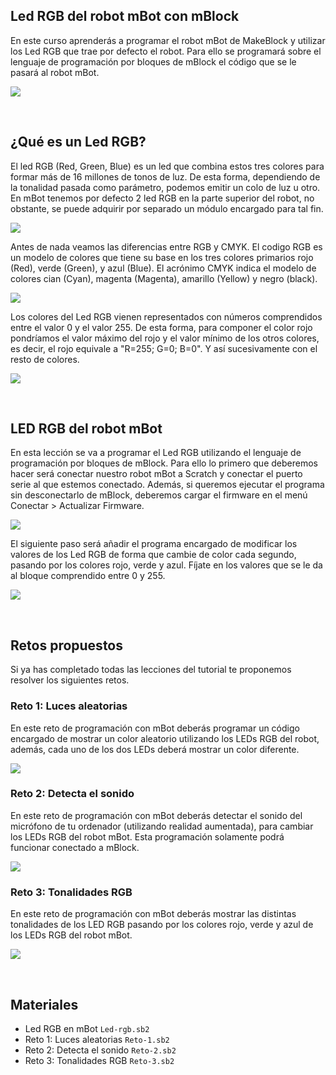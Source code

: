 ## Led RGB del robot mBot con mBlock

En este curso aprenderás a programar el robot mBot de MakeBlock y utilizar los Led RGB que trae por defecto el robot. Para ello se programará sobre el lenguaje de programación por bloques de mBlock el código que se le pasará al robot mBot.

![](img/preview.gif)



<br />



## ¿Qué es un Led RGB?

El led RGB (Red, Green, Blue) es un led que combina estos tres colores para formar más de 16 millones de tonos de luz. De esta forma, dependiendo de la tonalidad pasada como parámetro, podemos emitir un colo de luz u otro. En mBot tenemos por defecto 2 led RGB en la parte superior del robot, no obstante, se puede adquirir por separado un módulo encargado para tal fin.

![](img/led-rgb.jpg)

Antes de nada veamos las diferencias entre RGB y CMYK. El codigo RGB es un modelo de colores que tiene su base en los tres colores primarios rojo (Red), verde (Green), y azul (Blue). El acrónimo CMYK indica el modelo de colores cian (Cyan), magenta (Magenta), amarillo (Yellow) y negro (black).

![](img/colores-rgb-cmyk.jpg)

Los colores del Led RGB vienen representados con números comprendidos entre el valor 0 y el valor 255. De esta forma, para componer el color rojo pondríamos el valor máximo del rojo y el valor mínimo de los otros colores, es decir, el rojo equivale a "R=255; G=0; B=0". Y así sucesivamente con el resto de colores.

![](img/colores-rgb.jpg)



<br />



## LED RGB del robot mBot

En esta lección se va a programar el Led RGB utilizando el lenguaje de programación por bloques de mBlock. Para ello lo primero que deberemos hacer será conectar nuestro robot mBot a Scratch y conectar el puerto serie al que estemos conectado. Además, si queremos ejecutar el programa sin desconectarlo de mBlock, deberemos cargar el firmware en el menú Conectar > Actualizar Firmware.

![](img/configurar-mbot.jpg)

El siguiente paso será añadir el programa encargado de modificar los valores de los Led RGB de forma que cambie de color cada segundo, pasando por los colores rojo, verde y azul. Fíjate en los valores que se le da al bloque comprendido entre 0 y 255.

![](img/programacion-led-rgb.jpg)



<br />



## Retos propuestos

Si ya has completado todas las lecciones del tutorial te proponemos resolver los siguientes retos.

### Reto 1: Luces aleatorias

En este reto de programación con mBot deberás programar un código encargado de mostrar un color aleatorio utilizando los LEDs RGB del robot, además, cada uno de los dos LEDs deberá mostrar un color diferente.

![](img/reto-1.gif)

### Reto 2: Detecta el sonido

En este reto de programación con mBot deberás detectar el sonido del micrófono de tu ordenador (utilizando realidad aumentada), para cambiar los LEDs RGB del robot mBot. Esta programación solamente podrá funcionar conectado a mBlock.

![](img/reto-2.gif)

### Reto 3: Tonalidades RGB

En este reto de programación con mBot deberás mostrar las distintas tonalidades de los LED RGB pasando por los colores rojo, verde y azul de los LEDs RGB del robot mBot.

![](img/reto-3.gif)



<br />


## Materiales

- Led RGB en mBot `Led-rgb.sb2`
- Reto 1: Luces aleatorias `Reto-1.sb2`
- Reto 2: Detecta el sonido `Reto-2.sb2`
- Reto 3: Tonalidades RGB `Reto-3.sb2`
